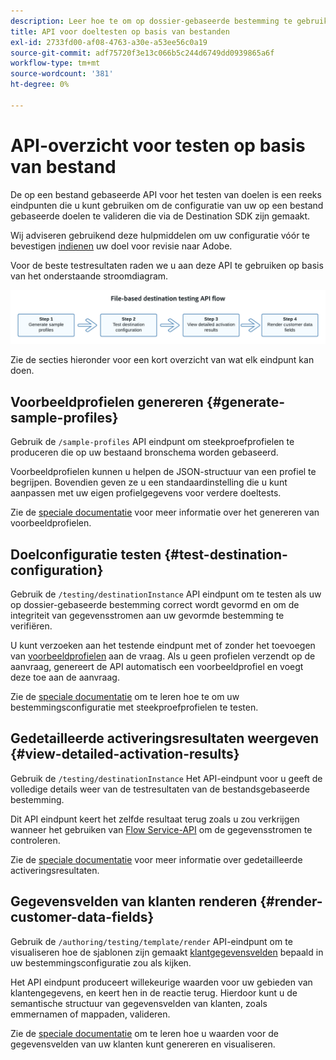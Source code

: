 ```yaml
---
description: Leer hoe te om op dossier-gebaseerde bestemming te gebruiken testend API om de configuratie van uw op dossier-gebaseerde bestemmingen te bevestigen die door de Destination SDK worden gebouwd.
title: API voor doeltesten op basis van bestanden
exl-id: 2733fd00-af08-4763-a30e-a53ee56c0a19
source-git-commit: adf75720f3e13c066b5c244d6749dd0939865a6f
workflow-type: tm+mt
source-wordcount: '381'
ht-degree: 0%

---
```



# API-overzicht voor testen op basis van bestand

De op een bestand gebaseerde API voor het testen van doelen is een reeks eindpunten die u kunt gebruiken om de configuratie van uw op een bestand gebaseerde doelen te valideren die via de Destination SDK zijn gemaakt.

Wij adviseren gebruikend deze hulpmiddelen om uw configuratie vóór te bevestigen [indienen](../../guides/submit-destination.md) uw doel voor revisie naar Adobe.

Voor de beste testresultaten raden we u aan deze API te gebruiken op basis van het onderstaande stroomdiagram.

![Diagram met de aanbevolen teststroom voor de bestemming](../../assets/testing-api/batch-destinations/file-based-testing-flow.png)

Zie de secties hieronder voor een kort overzicht van wat elk eindpunt kan doen.

## Voorbeeldprofielen genereren {#generate-sample-profiles}

Gebruik de `/sample-profiles` API eindpunt om steekproefprofielen te produceren die op uw bestaand bronschema worden gebaseerd.

Voorbeeldprofielen kunnen u helpen de JSON-structuur van een profiel te begrijpen. Bovendien geven ze u een standaardinstelling die u kunt aanpassen met uw eigen profielgegevens voor verdere doeltests.

Zie de [speciale documentatie](file-based-sample-profile-generation-api.md) voor meer informatie over het genereren van voorbeeldprofielen.

## Doelconfiguratie testen {#test-destination-configuration}

Gebruik de `/testing/destinationInstance` API eindpunt om te testen als uw op dossier-gebaseerde bestemming correct wordt gevormd en om de integriteit van gegevensstromen aan uw gevormde bestemming te verifiëren.

U kunt verzoeken aan het testende eindpunt met of zonder het toevoegen van [voorbeeldprofielen](file-based-sample-profile-generation-api.md) aan de vraag. Als u geen profielen verzendt op de aanvraag, genereert de API automatisch een voorbeeldprofiel en voegt deze toe aan de aanvraag.

Zie de [speciale documentatie](file-based-destination-testing-api.md) om te leren hoe te om uw bestemmingsconfiguratie met steekproefprofielen te testen.

## Gedetailleerde activeringsresultaten weergeven {#view-detailed-activation-results}

Gebruik de `/testing/destinationInstance` Het API-eindpunt voor u geeft de volledige details weer van de testresultaten van de bestandsgebaseerde bestemming.

Dit API eindpunt keert het zelfde resultaat terug zoals u zou verkrijgen wanneer het gebruiken van [Flow Service-API](../../../api/update-destination-dataflows.md) om de gegevensstromen te controleren.

Zie de [speciale documentatie](file-based-destination-results-api.md) voor meer informatie over gedetailleerde activeringsresultaten.

## Gegevensvelden van klanten renderen {#render-customer-data-fields}

Gebruik de `/authoring/testing/template/render` API-eindpunt om te visualiseren hoe de sjablonen zijn gemaakt [klantgegevensvelden](../../functionality/destination-configuration/customer-data-fields.md) bepaald in uw bestemmingsconfiguratie zou als kijken.

Het API eindpunt produceert willekeurige waarden voor uw gebieden van klantengegevens, en keert hen in de reactie terug. Hierdoor kunt u de semantische structuur van gegevensvelden van klanten, zoals emmernamen of mappaden, valideren.

Zie de [speciale documentatie](file-based-render-template-api.md) om te leren hoe u waarden voor de gegevensvelden van uw klanten kunt genereren en visualiseren.
